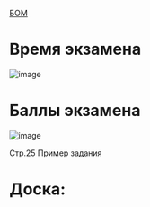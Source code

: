 
[БОМ](https://bom.firpo.ru/Public/86)

# Время экзамена
![image](https://github.com/user-attachments/assets/8bb5c281-b89f-4248-905e-874a49ecf2ff)

# Баллы экзамена
![image](https://github.com/user-attachments/assets/be4c1c14-eddc-485f-b90b-02b7cc5e6832)

Стр.25 Пример задания

# Доска:
